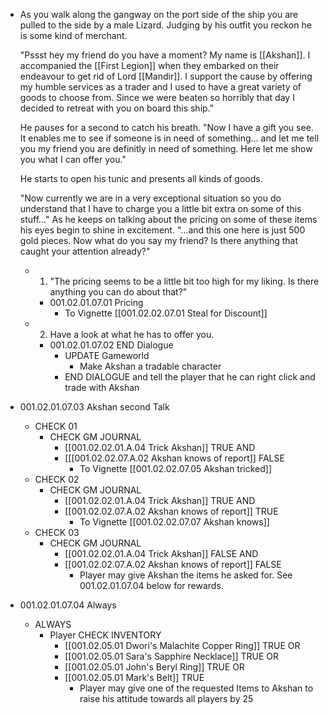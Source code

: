 - As you walk along the gangway on the port side of the ship you are pulled to the side by a male Lizard. Judging by his outfit you reckon he is some kind of merchant.
  
  "Pssst hey my friend do you have a moment? My name is [[Akshan]]. I accompanied the [[First Legion]] when they embarked on their endeavour to get rid of Lord [[Mandir]]. I support the cause by offering my humble services as a trader and I used to have a great variety of goods to choose from. Since we were beaten so horribly that day I decided to retreat with you on board this ship." 
  
  He pauses for a second to catch his breath. "Now I have a gift you see. It enables me to see if someone is in need of something… and let me tell you my friend you are definitly in need of something. Here let me show you what I can offer you."
  
  He starts to open his tunic and presents all kinds of goods.
  
  "Now currently we are in a very exceptional situation so you do understand that I have to charge you a little bit extra on some of this stuff…" As he keeps on talking about the pricing on some of these items his eyes begin to shine in excitement. "…and this one here is just 500 gold pieces. Now what do you say my friend? Is there anything that caught your attention already?"
	- 1. "The pricing seems to be a little bit too high for my liking. Is there anything you can do about that?"
		- 001.02.01.07.01 Pricing
			- To Vignette [[001.02.02.07.01 Steal for Discount]]
	- 2. Have a look at what he has to offer you.
		- 001.02.01.07.02 END Dialogue
			- UPDATE Gameworld
				- Make Akshan a tradable character
			- END DIALOGUE and tell the player that he can right click and trade with Akshan
- 001.02.01.07.03 Akshan second Talk
	- CHECK 01
		- CHECK GM JOURNAL
			- [[001.02.02.01.A.04 Trick Akshan]] TRUE AND
			- [[[001.02.02.07.A.02 Akshan knows of report]] FALSE
				- To Vignette [[001.02.02.07.05 Akshan tricked]]
	- CHECK 02
		- CHECK GM JOURNAL
			- [[001.02.02.01.A.04 Trick Akshan]] TRUE AND
			- [[001.02.02.07.A.02 Akshan knows of report]] TRUE
				- To Vignette [[001.02.02.07.07 Akshan knows]]
	- CHECK 03
		- CHECK GM JOURNAL
			- [[001.02.02.01.A.04 Trick Akshan]] FALSE AND
			- [[001.02.02.07.A.02 Akshan knows of report]] FALSE
				- Player may give Akshan the items he asked for. See 001.02.01.07.04 below for rewards.
- 001.02.01.07.04 Always
	- ALWAYS
		- Player CHECK INVENTORY
			- [[001.02.05.01 Dwori's Malachite Copper Ring]] TRUE OR
			- [[001.02.05.01 Sara's Sapphire Necklace]] TRUE OR
			- [[001.02.05.01 John's Beryl Ring]] TRUE OR
			- [[001.02.05.01 Mark's Belt]] TRUE
				- Player may give one of the requested Items to Akshan to raise his attitude towards all players by 25